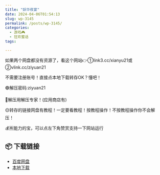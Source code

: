 ```yaml
---
title: "妖华夜宴"
date: 2024-04-06T01:54:13
slug: wp-3145
permalink: /posts/wp-3145/
categories:
  - 游戏🎮
  - 狂欢蜜话
tags:

---
```


如果两个网盘都没有资源了，看这个网站👉①link3.cc/xianyu21或②vlink.cc/ziyuan21

不需要注册账号！直接点本地下载转存OK？懂吧！

🟢解压密码:ziyuan21

🔵解压用解压专家！(应用商店有)

🟡转存的链接网盘有教程！一定要看教程！按教程操作！不按教程操作你不会解压！

💰🈶能力的宝，可以点左下角赞赏支持一下网站运行

## 📦 下载链接
- [百度网盘](https://blziyuan21.com/pay-download/3145?key=7cca04fb2e&down_id=0)
- [本地下载](https://blziyuan21.com/pay-download/3145?key=7cca04fb2e&down_id=1)

